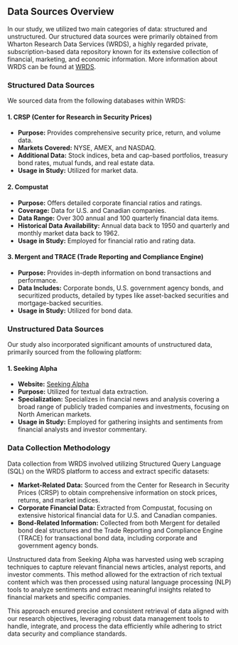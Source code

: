 ## Data Sources Overview

In our study, we utilized two main categories of data: structured and unstructured. Our structured data sources were primarily obtained from Wharton Research Data Services (WRDS), a highly regarded private, subscription-based data repository known for its extensive collection of financial, marketing, and economic information. More information about WRDS can be found at [WRDS](https://wrds-www.wharton.upenn.edu/).

### Structured Data Sources

We sourced data from the following databases within WRDS:

#### 1. CRSP (Center for Research in Security Prices)
- **Purpose:** Provides comprehensive security price, return, and volume data.
- **Markets Covered:** NYSE, AMEX, and NASDAQ.
- **Additional Data:** Stock indices, beta and cap-based portfolios, treasury bond rates, mutual funds, and real estate data.
- **Usage in Study:** Utilized for market data.

#### 2. Compustat
- **Purpose:** Offers detailed corporate financial ratios and ratings.
- **Coverage:** Data for U.S. and Canadian companies.
- **Data Range:** Over 300 annual and 100 quarterly financial data items.
- **Historical Data Availability:** Annual data back to 1950 and quarterly and monthly market data back to 1962.
- **Usage in Study:** Employed for financial ratio and rating data.

#### 3. Mergent and TRACE (Trade Reporting and Compliance Engine)
- **Purpose:** Provides in-depth information on bond transactions and performance.
- **Data Includes:** Corporate bonds, U.S. government agency bonds, and securitized products, detailed by types like asset-backed securities and mortgage-backed securities.
- **Usage in Study:** Utilized for bond data.

### Unstructured Data Sources

Our study also incorporated significant amounts of unstructured data, primarily sourced from the following platform:

#### 1. Seeking Alpha
- **Website:** [Seeking Alpha](https://seekingalpha.com)
- **Purpose:** Utilized for textual data extraction.
- **Specialization:** Specializes in financial news and analysis covering a broad range of publicly traded companies and investments, focusing on North American markets.
- **Usage in Study:** Employed for gathering insights and sentiments from financial analysts and investor commentary.

### Data Collection Methodology

Data collection from WRDS involved utilizing Structured Query Language (SQL) on the WRDS platform to access and extract specific datasets:

- **Market-Related Data:** Sourced from the Center for Research in Security Prices (CRSP) to obtain comprehensive information on stock prices, returns, and market indices.
- **Corporate Financial Data:** Extracted from Compustat, focusing on extensive historical financial data for U.S. and Canadian companies.
- **Bond-Related Information:** Collected from both Mergent for detailed bond deal structures and the Trade Reporting and Compliance Engine (TRACE) for transactional bond data, including corporate and government agency bonds.

Unstructured data from Seeking Alpha was harvested using web scraping techniques to capture relevant financial news articles, analyst reports, and investor comments. This method allowed for the extraction of rich textual content which was then processed using natural language processing (NLP) tools to analyze sentiments and extract meaningful insights related to financial markets and specific companies.

This approach ensured precise and consistent retrieval of data aligned with our research objectives, leveraging robust data management tools to handle, integrate, and process the data efficiently while adhering to strict data security and compliance standards.
